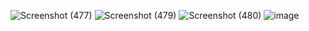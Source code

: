 ![Screenshot (477)](https://github.com/user-attachments/assets/5cb13fa9-0a6c-41e9-b36c-a934a560ec9a)
![Screenshot (479)](https://github.com/user-attachments/assets/1617429f-8933-4db7-9976-87c9c867e7dd)
![Screenshot (480)](https://github.com/user-attachments/assets/0849cc5e-7d35-426f-9919-ab551087bcef)
![image](https://github.com/user-attachments/assets/f6f0ca3f-97ca-48e5-848c-4dee097338c2)
